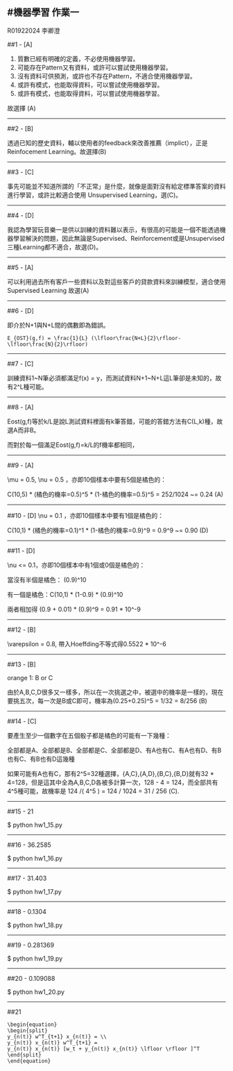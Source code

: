 #機器學習 作業一
-----
R01922024 李卿澄

##1 - [A]

1. 質數已經有明確的定義，不必使用機器學習。
2. 可能存在Pattern又有資料，或許可以嘗試使用機器學習。
3. 沒有資料可供預測，或許也不存在Pattern，不適合使用機器學習。
4. 或許有模式，也能取得資料，可以嘗試使用機器學習。
5. 或許有模式，也能取得資料，可以嘗試使用機器學習。

故選擇 (A)


----
##2 - [B]

透過已知的歷史資料，輔以使用者的feedback來改善推薦（implict），正是 Reinfocement Learning。故選擇(B)

----
##3 - [C]

事先可能並不知道所謂的「不正常」是什麼，就像是面對沒有給定標準答案的資料進行學習，或許比較適合使用 Unsupervised Learning，選(C)。

----
##4 - [D]

我認為學習玩音樂一是供以訓練的資料難以表示，有很高的可能是一個不能透過機器學習解決的問題，因此無論是Supervised、Reinforcement或是Unsupervised三種Learning都不適合，故選(D)。

----
##5 - [A]

可以利用過去所有客戶一些資料以及對這些客戶的貸款資料來訓練模型，適合使用 Supervised Learning 故選(A)

----
##6 - [D]

即介於N+1與N+L間的偶數即為錯誤。

```mathjax
E_{OST}(g,f) = \frac{1}{L} (\lfloor\frac{N+L}{2}\rfloor-\lfloor\frac{N}{2}\rfloor)
```

----
##7 - [C]

訓練資料1~N筆必須都滿足f(x) = y，而測試資料N+1~N+L這L筆卻是未知的，故有2^L種可能。

----
##8 - [A]

Eost(g,f)等於k/L是說L測試資料裡面有k筆答錯，可能的答錯方法有C(L,k)種，故選A而非B。

而對於每一個滿足Eost(g,f)=k/L的f機率都相同，

----
##9 - [A]

\mu = 0.5, \nu = 0.5 ，亦即10個樣本中要有5個是橘色的：

C(10,5) * (橘色的機率=0.5)^5 * (1-橘色的機率=0.5)^5 = 252/1024 ~= 0.24 (A)

----
##10 - [D]
\nu = 0.1 ，亦即10個樣本中要有1個是橘色的：

C(10,1) * (橘色的機率=0.1)^1 * (1-橘色的機率=0.9)^9 = 0.9^9 ~= 0.90 (D)

----
##11 - [D]

\nu <= 0.1，亦即10個樣本中有1個或0個是橘色的：

當沒有半個是橘色： (0.9)^10

有一個是橘色：C(10,1) * (1-0.9) * (0.9)^10

兩者相加得 (0.9 + 0.01) * (0.9)^9 = 0.91 * 10^-9

----
##12 - [B]

\varepsilon = 0.8, 帶入Hoeffding不等式得0.5522 * 10^-6

----
##13 - [B]

orange 1: B or C

由於A,B,C,D很多又一樣多，所以在一次挑選之中，被選中的機率是一樣的，現在要挑五次，每一次是B或C即可，機率為(0.25+0.25)^5 = 1/32 = 8/256 (B)

----
##14 - [C]

要產生至少一個數字在五個骰子都是橘色的可能有一下幾種：

全部都是A、全部都是B、全部都是C、全部都是D、有A也有C、有A也有D、有B也有C、有B也有D這幾種

如果可能有A也有C，那有2^5=32種選擇，{A,C},{A,D},{B,C},{B,D}就有32 * 4=128，但是這其中全為A,B,C,D各被多計算一次，128 - 4 = 124，而全部共有4^5種可能，故機率是 124 /( 4^5 ) = 124 / 1024 = 31 / 256 (C).

----
##15 - 21

$ python hw1\_15.py

----
##16 - 36.2585

$ python hw1\_16.py

----
##17 - 31.403

$ python hw1\_17.py

----
##18 - 0.1304

$ python hw1\_18.py

----
##19 - 0.281369

$ python hw1\_19.py

----
##20 - 0.109088

$ python hw1\_20.py

----
##21

```mathjax
\begin{equation}
\begin{split}
y_{n(t)} w^T_{t+1} x_{n(t)} = \\
y_{n(t)} x_{n(t)} w^T_{t+1} =
y_{n(t)} x_{n(t)} [w_t + y_{n(t)} x_{n(t)} \lfloor \rfloor ]^T
\end{split}
\end{equation}
```
